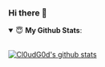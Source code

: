 ### Hi there 👋

<details open>
 <summary> 😇 <b>My Github Stats</b>: </summary>
<br>

[![Cl0udG0d's github stats](https://github-readme-stats.vercel.app/api?username=milkguy)](https://github.com/anuraghazra/github-readme-stats)

 
</details>






<!--
**milkguy/milkguy** is a ✨ _special_ ✨ repository because its `README.md` (this file) appears on your GitHub profile.

Here are some ideas to get you started:

- 🔭 I’m currently working on ...
- 🌱 I’m currently learning ...
- 👯 I’m looking to collaborate on ...
- 🤔 I’m looking for help with ...
- 💬 Ask me about ...
- 📫 How to reach me: ...
- 😄 Pronouns: ...
- ⚡ Fun fact: ...
-->
